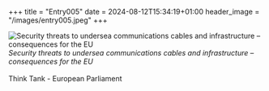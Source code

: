 +++
title = "Entry005"
date = 2024-08-12T15:34:19+01:00
header_image = "/images/entry005.jpeg"
+++

![Security threats to undersea communications cables and infrastructure – consequences for the EU](/images/entry005.jpeg)
_Security threats to undersea communications cables and infrastructure – consequences for the EU_ <br><br> Think Tank - European Parliament
